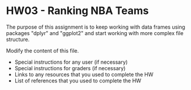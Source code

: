 # HW03 - Ranking NBA Teams

The purpose of this assignment is to keep working with data frames using packages "dplyr" and "ggplot2" and start working with more complex file structure.

Modify the content of this file.

- Special instructions for any user (if necessary)
- Special instructions for graders (if necessary)
- Links to any resources that you used to complete the HW
- List of references that you used to complete the HW
